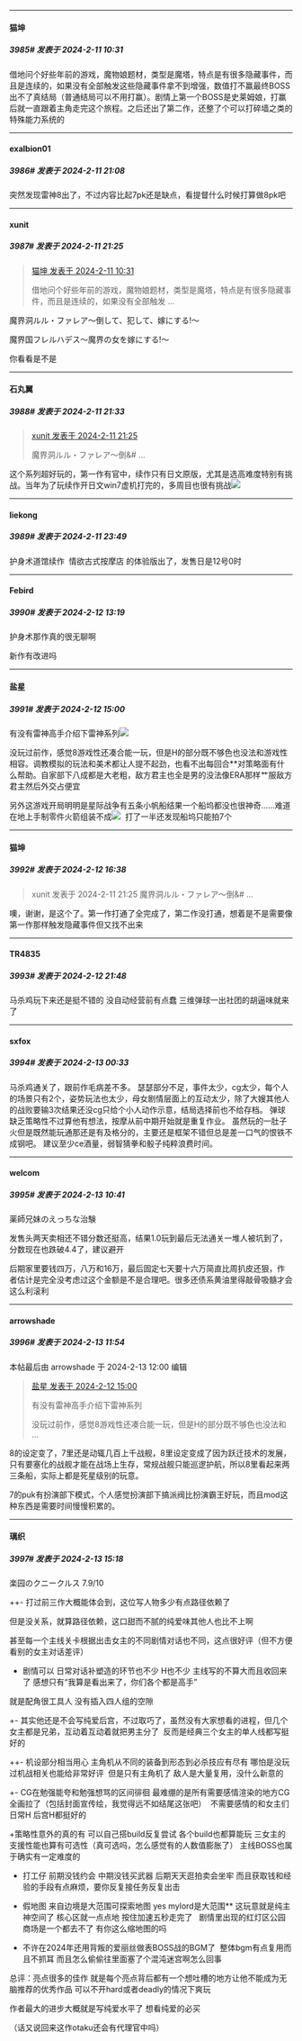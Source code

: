 
*****

####  猫坤  
##### 3985#       发表于 2024-2-11 10:31

借地问个好些年前的游戏，魔物娘题材，类型是魔塔，特点是有很多隐藏事件，而且是连续的，如果没有全部触发这些隐藏事件拿不到增强，数值打不赢最终BOSS出不了真结局（普通结局可以不用打赢）。剧情上第一个BOSS是史莱姆娘，打赢后就一直跟着主角走完这个旅程。之后还出了第二作，还整了个可以打碎墙之类的特殊能力系统的


*****

####  exalbion01  
##### 3986#       发表于 2024-2-11 21:08

突然发现雷神8出了，不过内容比起7pk还是缺点，看提督什么时候打算做8pk吧


*****

####  xunit  
##### 3987#       发表于 2024-2-11 21:25

<blockquote><a href="httphttps://bbs.saraba1st.com/2b/forum.php?mod=redirect&amp;goto=findpost&amp;pid=63938236&amp;ptid=2045114" target="_blank">猫坤 发表于 2024-2-11 10:31</a>

借地问个好些年前的游戏，魔物娘题材，类型是魔塔，特点是有很多隐藏事件，而且是连续的，如果没有全部触发 ...</blockquote>
魔界洞ルル・ファレア～倒して、犯して、嫁にする!～

魔界国フレルハデス～魔界の女を嫁にする!～

你看看是不是

*****

####  石丸翼  
##### 3988#       发表于 2024-2-11 21:33

<blockquote><a href="httphttps://bbs.saraba1st.com/2b/forum.php?mod=redirect&amp;goto=findpost&amp;pid=63942106&amp;ptid=2045114" target="_blank">xunit 发表于 2024-2-11 21:25</a>

魔界洞ルル・ファレア～倒&amp;# ...</blockquote>
这个系列超好玩的，第一作有官中，续作只有日文原版，尤其是选高难度特别有挑战。当年为了玩续作开日文win7虚机打完的，多周目也很有挑战<img src="https://static.saraba1st.com/image/smiley/face2017/033.png" referrerpolicy="no-referrer">


*****

####  liekong  
##### 3989#       发表于 2024-2-11 23:49

护身术道馆续作  情欲古式按摩店 的体验版出了，发售日是12号0时


*****

####  Febird  
##### 3990#       发表于 2024-2-12 13:19

护身术那作真的很无聊啊

新作有改进吗


*****

####  盐星  
##### 3991#       发表于 2024-2-12 15:00

有没有雷神高手介绍下雷神系列<img src="https://static.saraba1st.com/image/smiley/face2017/001.png" referrerpolicy="no-referrer">

没玩过前作，感觉8游戏性还凑合能一玩，但是H的部分既不够色也没法和游戏性相容。调教模拟的玩法和美术都让人提不起劲，也看不出每回合**对策略面有什么帮助。自家部下八成都是大老粗，敌方君主也全是男的没法像ERA那样艹服敌方君主然后外交占便宜

另外这游戏开局明明是星际战争有五条小帆船结果一个船坞都没也很神奇……难道在地上手制零件火箭组装不成<img src="https://static.saraba1st.com/image/smiley/face2017/037.png" referrerpolicy="no-referrer">  打了一半还发现船坞只能拍7个


*****

####  猫坤  
##### 3992#       发表于 2024-2-12 16:38

<blockquote>xunit 发表于 2024-2-11 21:25
魔界洞ルル・ファレア～倒&amp;# ...</blockquote>
噢，谢谢，是这个了。第一作打通了全完成了，第二作没打通，想着是不是需要像第一作那样触发隐藏事件但又找不出来


*****

####  TR4835  
##### 3993#       发表于 2024-2-12 21:48

马杀鸡玩下来还是挺不错的
没自动经营前有点蠢
三维弹球一出社团的胡逼味就来了


*****

####  sxfox  
##### 3994#       发表于 2024-2-13 00:33

马杀鸡通关了，跟前作毛病差不多。
瑟瑟部分不足，事件太少，cg太少，每个人的场景只有2个，姿势玩法也太少，母女剧情层面上的互动太少，除了大嫂其他人的战败要输3次结果还没cg只给个小人动作示意，结局选择前也不给存档。
弹球缺乏策略性不过算他有想法，按摩从前中期开始就是重复作业。
虽然玩的一肚子火但是既然能玩通那还是有及格分的，主要还是框架不错但总是差一口气的恨铁不成钢吧。
建议至少ce酒量，弱智猜拳和骰子纯粹浪费时间。


*****

####  welcom  
##### 3995#       发表于 2024-2-13 10:41

薬師兄妹のえっちな治験

发售头两天卖相还不错分数还挺高，结果1.0玩到最后无法通关一堆人被坑到了，分数现在也跌破4.4了，建议避开

后期家里要钱四万，八万和16万，最后固定七天要十六万简直比周扒皮还狠，作者估计是完全没考虑过这个金额是不是合理吧。很多还债系黄油里得敲骨吸髓才会这么利滚利


*****

####  arrowshade  
##### 3996#       发表于 2024-2-13 11:54

 本帖最后由 arrowshade 于 2024-2-13 12:00 编辑 
<blockquote><a href="httphttps://bbs.saraba1st.com/2b/forum.php?mod=redirect&amp;goto=findpost&amp;pid=63946165&amp;ptid=2045114" target="_blank">盐星 发表于 2024-2-12 15:00</a>

有没有雷神高手介绍下雷神系列

没玩过前作，感觉8游戏性还凑合能一玩，但是H的部分既不够色也没法和 ...</blockquote>8的设定变了，7里还是动辄几百上千战舰，8里设定变成了因为跃迁技术的发展，只有要塞化的战舰才能在战场上生存，常规战舰只能巡逻护航，所以8里看起来两三条船，实际上都是死星级别的玩意。

7的puk有扮演部下模式，个人感觉扮演部下搞派阀比扮演霸王好玩，而且mod这种东西是需要时间慢慢积累的。


*****

####  璃织  
##### 3997#       发表于 2024-2-13 15:18

楽园のクニークルス 7.9/10

++- 打过前三作大概能体会到，这位写人物多少有点路径依赖了

但是没关系，就算路径依赖，这口甜而不腻的纯爱味其他人也比不上啊

甚至每一个主线关卡根据出击女主的不同剧情对话也不同，这点很好评（但不方便看别的女主对话差评）

+ 剧情可以 日常对话补塑造的环节也不少 H也不少 主线写的不算大而且收回来了 感想只有“我算是看出来了，你们各个都是高手” 

就是配角很工具人 没有插入四人组的空隙

+- 其实他还是不会写纯爱后宫，不过取巧了，虽然没有大家想看的进程，但几个女主都是兄弟，互动着互动着就把男主分了  反而是经典三个女主的单人线都写挺好的

 ++- 机设部分相当用心 主角机从不同的装备到形态到必杀技应有尽有 哪怕是没玩过机战相关也能给非常好评  但是只有主角机了 敌人是大量复用，没什么新意的

+- CG在勉强能夸和勉强想骂的区间徘徊 最难绷的是所有需要感情渲染的地方CG全画拉了（包括封面宣传绘，我觉得远不如结尾这张吧）  不需要感情的和女主们日常H 后宫H都挺好的 

+策略性意外的真的有 可以自己搭build反复尝试 各个build也都算能玩 三女主的支援性能也算有可选性（真可选吗，怎么感觉有的人数值膨胀了） 主线BOSS也属于确实有一定难度的

- 打工仔 前期没钱约会 中期没钱买武器 后期天天逛拍卖会坐牢 而且获取钱和经验的手段有点麻烦，要你反复接任务反复出击

- 假地图 来自边境是大范围可探索地图 yes mylord是大范围** 这玩意就是纯主神空间了 核心区就一点点地 按住加速五秒走完了   剧情里出现的红灯区公园商场是一个都去不了 有你这么缩地图的吗

- 不许在2024年还用背叛的爱丽丝做表BOSS战的BGM了  整体bgm有点复用而且不抓耳 而且怎么偷偷往里面塞了个混沌迷宫啊怎么回事

 总评：亮点很多的佳作 就是每个亮点背后都有一个想吐槽的地方让他不能成为无脑推荐的优秀作品 可以不开hard或者deadly的情况下爽玩

作者最大的进步大概就是写纯爱水平了 想看纯爱的必买 

（话又说回来这作otaku还会有代理官中吗）


